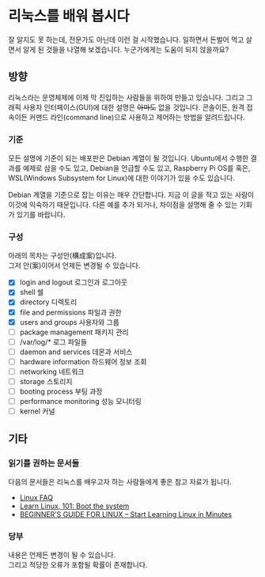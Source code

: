 # 리눅스를 배워 봅시다

잘 알지도 못 하는데, 전문가도 아닌데 이런 걸 시작했습니다.
일하면서 돈벌어 먹고 살면서 알게 된 것들을 나열해 보겠습니다.
누군가에게는 도움이 되지 않을까요?

## 방향

리눅스라는 운영체제에 이제 막 진입하는 사람들을 위하여 만들고 있습니다.
그리고 그래픽 사용자 인터페이스(GUI)에 대한 설명은 ~~아마도~~ 없을 것입니다.
콘솔이든, 원격 접속이든 커맨드 라인(command line)으로 사용하고
제어하는 방법을 알려드립니다.

### 기준

모든 설명에 기준이 되는 배포판은 Debian 계열이 될 것입니다.
Ubuntu에서 수행한 결과를 예제로 삼을 수도 있고,
Debian을 언급할 수도 있고, Raspberry Pi OS를
혹은, WSL(Windows Subsystem for Linux)에 대한 이야기가 있을 수도 있습니다.

Debian 계열을 기준으로 잡는 이유는 매우 간단합니다. 지금 이 글을 적고 있는
사람이 이것에 익숙하기 때문입니다. 다른 예를 추가 되거나, 차이점을 설명해 줄 수 있는
기회가 있기를 바랍니다.

### 구성

아래의 목차는 구성안(構成案)입니다.  
그저 안(案)이어서 언제든 변경될 수 있습니다.

- [x] login and logout 로그인과 로그아웃
- [x] shell 쉘
- [x] directory 디렉토리
- [x] file and permissions 파일과 권한
- [x] users and groups 사용자와 그룹
- [ ] package management 패키지 관리
- [ ] /var/log/* 로그 파일들
- [ ] daemon and services 데몬과 서비스
- [ ] hardware information 하드웨어 정보 조회
- [ ] networking 네트워크
- [ ] storage 스토리지
- [ ] booting process 부팅 과정
- [ ] performance monitoring 성능 모니터링
- [ ] kernel 커널

## 기타

### 읽기를 권하는 문서들

다음의 문서들은 리눅스를 배우고자 하는 사람들에게 좋은 참고 자료가 됩니다.

- [Linux FAQ](https://tldp.org/FAQ/Linux-FAQ/general.html)
- [Learn Linux, 101: Boot the system](https://developer.ibm.com/tutorials/l-lpic1-101-2/)
- [BEGINNER’S GUIDE FOR LINUX – Start Learning Linux in Minutes](https://www.tecmint.com/free-online-linux-learning-guide-for-beginners/)

### 당부

내용은 언제든 변경이 될 수 있습니다.  
그리고 적당한 오류가 포함될 확률이 존재합니다.
